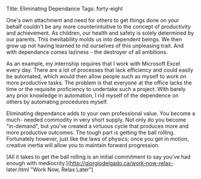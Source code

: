 Title: Eliminating Dependance
Tags: forty-eight

One's own attachment and need for others to get things done on your behalf
couldn't be any more counterintuitive to the concept of productivity and
achievement. As children, our health and safety is solely determined by our
parents. This inevitability molds us into dependent beings. We then grow up
not having learned to rid ourselves of this unpleasing trait. And with
dependance comes laziness - the destroyer of all ambitions.



As an example, my internship requires that I work with Microsoft Excel every
day. There are a lot of processes that lack efficiency and could easily be
automated, which would then allow people such as myself to work on more
productive tasks. The problem is that everyone at the office lacks the time or
the requisite proficiency to undertake such a project. With barely any prior
knowledge in automation, I rid myself of the dependence on others by
automating procedures myself.



Eliminating dependance adds to your own professional value. You become a much-
needed commodity in very short supply. Not only do you become "in-demand", but
you've created a virtuous cycle that produces more and more productive
outcomes.  The tough part is getting the ball rolling. Fortunately however,
just like the laws of physics; once you get in motion, creative inertia will
allow you to maintain forward progression.



[All it takes to get the ball rolling is an initial commitment to say you've
had enough with mediocrity.](http://giorgiodelgado.ca/work-now-relax-
later.html "Work Now, Relax Later")

